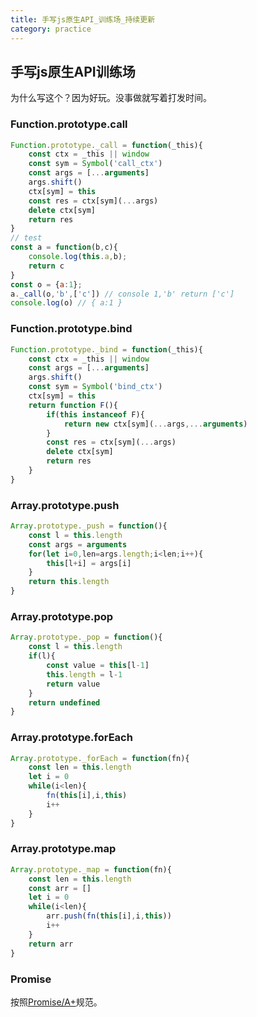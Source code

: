 ```yaml
---
title: 手写js原生API_训练场_持续更新
category: practice
---
```


## 手写js原生API训练场

为什么写这个？因为好玩。没事做就写着打发时间。

### Function.prototype.call

```javascript
Function.prototype._call = function(_this){
    const ctx = _this || window
    const sym = Symbol('call_ctx')
    const args = [...arguments]
    args.shift()
    ctx[sym] = this
    const res = ctx[sym](...args)
    delete ctx[sym]
    return res
}
// test
const a = function(b,c){
    console.log(this.a,b);
    return c 
}
const o = {a:1};
a._call(o,'b',['c']) // console 1,'b' return ['c']
console.log(o) // { a:1 }
```

### Function.prototype.bind

```javascript
Function.prototype._bind = function(_this){
	const ctx = _this || window
	const args = [...arguments]
	args.shift()
	const sym = Symbol('bind_ctx')
	ctx[sym] = this
	return function F(){
        if(this instanceof F){
            return new ctx[sym](...args,...arguments)
        }
		const res = ctx[sym](...args)
		delete ctx[sym]
		return res
	}
}
```

### Array.prototype.push

```javascript
Array.prototype._push = function(){
    const l = this.length
    const args = arguments
    for(let i=0,len=args.length;i<len;i++){
        this[l+i] = args[i]
    }
    return this.length
}
```

### Array.prototype.pop

```javascript
Array.prototype._pop = function(){
    const l = this.length
    if(l){
        const value = this[l-1]
        this.length = l-1
        return value
    }
    return undefined
}
```

### Array.prototype.forEach

```javascript
Array.prototype._forEach = function(fn){
    const len = this.length
    let i = 0
    while(i<len){
        fn(this[i],i,this)
        i++
    }
}
```

### Array.prototype.map

```javascript
Array.prototype._map = function(fn){
    const len = this.length
    const arr = []
    let i = 0
    while(i<len){
        arr.push(fn(this[i],i,this))
        i++
    }
    return arr
}
```

### Promise

按照[Promise/A+](http://www.ituring.com.cn/article/66566)规范。